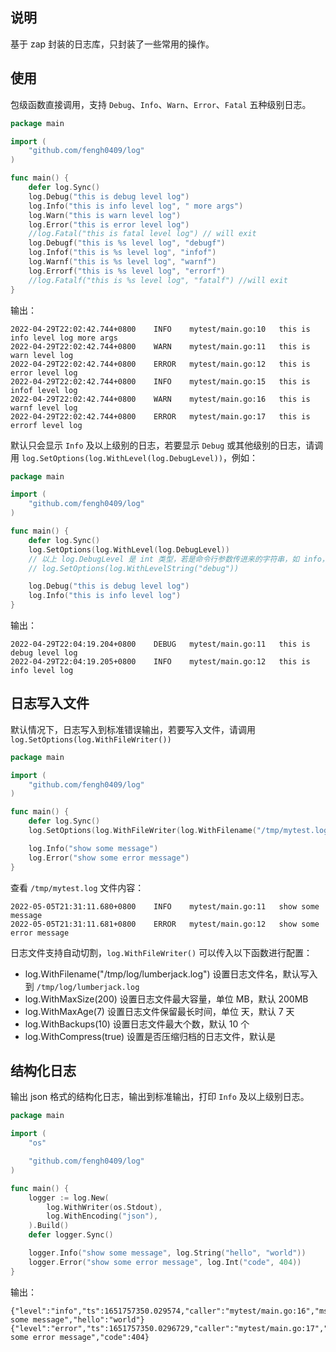 ## 说明
基于 zap 封装的日志库，只封装了一些常用的操作。

## 使用
包级函数直接调用，支持 `Debug`、`Info`、`Warn`、`Error`、`Fatal` 五种级别日志。
```go
package main

import (
	"github.com/fengh0409/log"
)

func main() {
	defer log.Sync()
	log.Debug("this is debug level log")
	log.Info("this is info level log", " more args")
	log.Warn("this is warn level log")
	log.Error("this is error level log")
	//log.Fatal("this is fatal level log") // will exit
	log.Debugf("this is %s level log", "debugf")
	log.Infof("this is %s level log", "infof")
	log.Warnf("this is %s level log", "warnf")
	log.Errorf("this is %s level log", "errorf")
	//log.Fatalf("this is %s level log", "fatalf") //will exit
}
```

输出：
```
2022-04-29T22:02:42.744+0800	INFO	mytest/main.go:10	this is info level log more args
2022-04-29T22:02:42.744+0800	WARN	mytest/main.go:11	this is warn level log
2022-04-29T22:02:42.744+0800	ERROR	mytest/main.go:12	this is error level log
2022-04-29T22:02:42.744+0800	INFO	mytest/main.go:15	this is infof level log
2022-04-29T22:02:42.744+0800	WARN	mytest/main.go:16	this is warnf level log
2022-04-29T22:02:42.744+0800	ERROR	mytest/main.go:17	this is errorf level log
```

默认只会显示 `Info` 及以上级别的日志，若要显示 `Debug` 或其他级别的日志，请调用 `log.SetOptions(log.WithLevel(log.DebugLevel))`，例如：
```go
package main

import (
	"github.com/fengh0409/log"
)

func main() {
	defer log.Sync()
	log.SetOptions(log.WithLevel(log.DebugLevel))
	// 以上 log.DebugLevel 是 int 类型，若是命令行参数传进来的字符串，如 info，使用以下方式：
	// log.SetOptions(log.WithLevelString("debug"))

	log.Debug("this is debug level log")
	log.Info("this is info level log")
}
```

输出：
```
2022-04-29T22:04:19.204+0800	DEBUG	mytest/main.go:11	this is debug level log
2022-04-29T22:04:19.205+0800	INFO	mytest/main.go:12	this is info level log
```


## 日志写入文件
默认情况下，日志写入到标准错误输出，若要写入文件，请调用 `log.SetOptions(log.WithFileWriter())`

```go
package main

import (
	"github.com/fengh0409/log"
)

func main() {
	defer log.Sync()
	log.SetOptions(log.WithFileWriter(log.WithFilename("/tmp/mytest.log")))

	log.Info("show some message")
	log.Error("show some error message")
}
```

查看 `/tmp/mytest.log` 文件内容：
```
2022-05-05T21:31:11.680+0800	INFO	mytest/main.go:11	show some message
2022-05-05T21:31:11.681+0800	ERROR	mytest/main.go:12	show some error message
```

日志文件支持自动切割，`log.WithFileWriter()` 可以传入以下函数进行配置：
* log.WithFilename("/tmp/log/lumberjack.log") 	设置日志文件名，默认写入到 `/tmp/log/lumberjack.log`
* log.WithMaxSize(200) 						  	设置日志文件最大容量，单位 MB，默认 200MB
* log.WithMaxAge(7) 							设置日志文件保留最长时间，单位 天，默认 7 天
* log.WithBackups(10) 							设置日志文件最大个数，默认 10 个
* log.WithCompress(true) 						设置是否压缩归档的日志文件，默认是


## 结构化日志
输出 json 格式的结构化日志，输出到标准输出，打印 `Info` 及以上级别日志。
```go
package main

import (
	"os"

	"github.com/fengh0409/log"
)

func main() {
	logger := log.New(
		log.WithWriter(os.Stdout),
		log.WithEncoding("json"),
	).Build()
	defer logger.Sync()

	logger.Info("show some message", log.String("hello", "world"))
	logger.Error("show some error message", log.Int("code", 404))
}
```

输出：
```
{"level":"info","ts":1651757350.029574,"caller":"mytest/main.go:16","msg":"show some message","hello":"world"}
{"level":"error","ts":1651757350.0296729,"caller":"mytest/main.go:17","msg":"show some error message","code":404}
```
